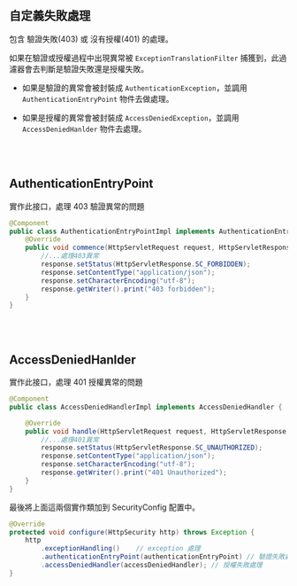 ## 自定義失敗處理
包含 驗證失敗(403) 或 沒有授權(401) 的處理。

如果在驗證或授權過程中出現異常被 `ExceptionTranslationFilter` 捕獲到，此過濾器會去判斷是驗證失敗還是授權失敗。

* 如果是驗證的異常會被封裝成 `AuthenticationException`，並調用 `AuthenticationEntryPoint` 物件去做處理。

* 如果是授權的異常會被封裝成 `AccessDeniedException`，並調用 `AccessDeniedHanlder` 物件去處理。

<br/>

<br>

## AuthenticationEntryPoint
實作此接口，處理 403 驗證異常的問題

```java
@Component
public class AuthenticationEntryPointImpl implements AuthenticationEntryPoint {
    @Override
    public void commence(HttpServletRequest request, HttpServletResponse response, AuthenticationException e) throws IOException, ServletException {
        //...處理403異常
        response.setStatus(HttpServletResponse.SC_FORBIDDEN);
        response.setContentType("application/json");
        response.setCharacterEncoding("utf-8");
        response.getWriter().print("403 forbidden");
    }
}
```

<br/>

<br/>

## AccessDeniedHanlder
實作此接口，處理 401 授權異常的問題
```java
@Component
public class AccessDeniedHandlerImpl implements AccessDeniedHandler {

    @Override
    public void handle(HttpServletRequest request, HttpServletResponse response, AccessDeniedException e) throws IOException, ServletException {
        //...處理401異常
        response.setStatus(HttpServletResponse.SC_UNAUTHORIZED);
        response.setContentType("application/json");
        response.setCharacterEncoding("utf-8");
        response.getWriter().print("401 Unauthorized");
    }
}
```



最後將上面這兩個實作類加到 SecurityConfig 配置中。

```java
@Override
protected void configure(HttpSecurity http) throws Exception {
    http
        .exceptionHandling()    // exception 處理
        .authenticationEntryPoint(authenticationEntryPoint) // 驗證失敗處理
        .accessDeniedHandler(accessDeniedHandler); // 授權失敗處理
}
```
